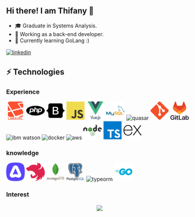 ## Hi there! I am Thifany 👋

- 🎓 Graduate in Systems Analysis.
- 🏢 Working as a back-end developer.
- 🌱 Currently learning GoLang :)
<!-- - 🔎 Looking for a backend job opportunity. -->

<a href="https://www.linkedin.com/in/thifany-nicastro/" target="blank">
    <img align="center" src="https://img.shields.io/badge/linkedin-%230077B5.svg?&style=for-the-badge&logo=linkedin&logoColor=white" alt="linkedin" />
</a>


## ⚡ Technologies

### Experience

<p>
    <img src="https://github.com/devicons/devicon/blob/master/icons/laravel/laravel-plain-wordmark.svg" alt="laravel" width="50" height="50"/>
    <img src="https://github.com/devicons/devicon/blob/master/icons/php/php-plain.svg" alt="php" width="50" height="50"/>
    <img src="https://github.com/devicons/devicon/blob/master/icons/bootstrap/bootstrap-plain.svg" alt="bootstrap" width="50" height="50"/>
    <img src="https://github.com/devicons/devicon/blob/master/icons/javascript/javascript-original.svg" alt="javascript" width="50" height="50"/>
    <img src="https://github.com/devicons/devicon/blob/master/icons/vuejs/vuejs-original-wordmark.svg" alt="vuejs" width="50" height="50"/>
    <img src="https://github.com/devicons/devicon/blob/master/icons/mysql/mysql-original-wordmark.svg" alt="mysql" width="50" height="50"/>
    <img src="https://cdn.quasar.dev/logo/svg/quasar-logo.svg" alt="quasar" width="50" height="50"/>
    <img src="https://github.com/devicons/devicon/blob/master/icons/git/git-original.svg" alt="git" width="50" height="50"/>
    <img src="https://github.com/devicons/devicon/blob/master/icons/gitlab/gitlab-original-wordmark.svg" alt="gitlab" width="50" height="50"/>
    <img src="http://ctiglobal.com/wp-content/uploads/2021/07/IBM-Watson.jpg" alt="ibm watson" width="50" height="50"/>
    <img src="https://cdn.iconscout.com/icon/free/png-256/docker-11-1175228.png" alt="docker" width="50" height="50"/>
    <img src="https://img.icons8.com/color/452/amazon-web-services.png" alt="aws" width="50" height="50"/>
    <img src="https://github.com/devicons/devicon/blob/master/icons/nodejs/nodejs-original-wordmark.svg" alt="nodejs" width="50" height="50"/> 
    <img src="https://github.com/devicons/devicon/blob/master/icons/typescript/typescript-original.svg" alt="typescript" width="50" height="50"/>
    <img src="https://github.com/devicons/devicon/blob/master/icons/express/express-original.svg" alt="express" width="50" height="50"/>
</p>


### knowledge

<p>
    <img src="https://github.com/devicons/devicon/blob/master/icons/adonisjs/adonisjs-original.svg" alt="adonisjs" width="50" height="50"/>
    <img src="https://github.com/devicons/devicon/blob/master/icons/nestjs/nestjs-plain.svg" alt="adonisjs" width="50" height="50"/>
    <img src="https://github.com/devicons/devicon/blob/master/icons/mongodb/mongodb-original-wordmark.svg" alt="mongodb" width="50" height="50"/>
    <img src="https://github.com/devicons/devicon/blob/master/icons/postgresql/postgresql-original-wordmark.svg" alt="postgresql" width="50" height="50"/>
    <img src="https://virtuslab.com/wp-content/uploads/2020/04/typeorm_sygnet.png" alt="typeorm" width="50" height="50"/>
    <img src="https://github.com/devicons/devicon/blob/master/icons/go/go-original-wordmark.svg" alt="golang" width="50" height="50"/>
</p>


### Interest

<p>
    
</p>


<p align="center">
  <img align="center" src="https://github-readme-stats.vercel.app/api?username=thifany-nicastro&show_icons=true"/>
</p>
